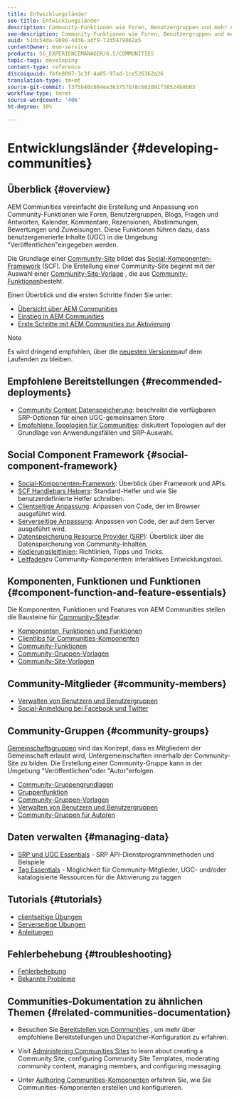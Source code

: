```yaml
---
title: Entwicklungsländer
seo-title: Entwicklungsländer
description: Community-Funktionen wie Foren, Benutzergruppen und mehr erstellen und anpassen
seo-description: Community-Funktionen wie Foren, Benutzergruppen und mehr erstellen und anpassen
uuid: 51dc54da-9090-4d36-adf9-72d5479062a5
contentOwner: msm-service
products: SG_EXPERIENCEMANAGER/6.5/COMMUNITIES
topic-tags: developing
content-type: reference
discoiquuid: fbfe8097-3c3f-4a05-97ad-1ce526362a26
translation-type: tm+mt
source-git-commit: f375b40c084ee363757b78c602091f38524b8b03
workflow-type: tm+mt
source-wordcount: '406'
ht-degree: 10%

---
```



# Entwicklungsländer  {#developing-communities}

## Überblick {#overview}

AEM Communities vereinfacht die Erstellung und Anpassung von Community-Funktionen wie Foren, Benutzergruppen, Blogs, Fragen und Antworten, Kalender, Kommentare, Rezensionen, Abstimmungen, Bewertungen und Zuweisungen. Diese Funktionen führen dazu, dass benutzergenerierte Inhalte (UGC) in die Umgebung &quot;Veröffentlichen&quot;eingegeben werden.

Die Grundlage einer [Community-Site](overview.md#communitiessites) bildet das [Social-Komponenten-Framework](scf.md) (SCF). Die Erstellung einer Community-Site beginnt mit der Auswahl einer [Community-Site-Vorlage](sites-console.md) , die aus [Community-Funktionen](functions.md)besteht.

Einen Überblick und die ersten Schritte finden Sie unter:

* [Übersicht über AEM Communities](overview.md)
* [Einstieg in AEM Communities](getting-started.md)
* [Erste Schritte mit AEM Communities zur Aktivierung](getting-started-enablement.md)

>[!NOTE]
> 
>Es wird dringend empfohlen, über die [neuesten Versionen](deploy-communities.md#latest-releases)auf dem Laufenden zu bleiben.

## Empfohlene Bereitstellungen {#recommended-deployments}

* [Community Content Datenspeicherung](working-with-srp.md): beschreibt die verfügbaren SRP-Optionen für einen UGC-gemeinsamen Store
* [Empfohlene Topologien für Communities](topologies.md): diskutiert Topologien auf der Grundlage von Anwendungsfällen und SRP-Auswahl.

## Social Component Framework {#social-component-framework}

* [Social-Komponenten-Framework](scf.md): Überblick über Framework und APIs.
* [SCF Handlebars Helpers](handlebars-helpers.md): Standard-Helfer und wie Sie benutzerdefinierte Helfer schreiben.
* [Clientseitige Anpassung](client-customize.md): Anpassen von Code, der im Browser ausgeführt wird.
* [Serverseitige Anpassung](server-customize.md): Anpassen von Code, der auf dem Server ausgeführt wird.
* [Datenspeicherung Resource Provider (SRP)](srp.md): Überblick über die Datenspeicherung von Community-Inhalten.
* [Kodierungsleitlinien](code-guide.md): Richtlinien, Tipps und Tricks.
* [Leitfaden](components-guide.md)zu Community-Komponenten: interaktives Entwicklungstool.

## Komponenten, Funktionen und Funktionen {#component-function-and-feature-essentials}

Die Komponenten, Funktionen und Features von AEM Communities stellen die Bausteine für [Community-Sites](sites-console.md)dar.

* [Komponenten, Funktionen und Funktionen](essentials.md)
* [Clientlibs für Communities-Komponenten](clientlibs.md)
* [Community-Funktionen](functions.md)
* [Community-Gruppen-Vorlagen](tools-groups.md)
* [Community-Site-Vorlagen](sites.md)

## Community-Mitglieder {#community-members}

* [Verwalten von Benutzern und Benutzergruppen](users.md)
* [Social-Anmeldung bei Facebook und Twitter](social-login.md)

## Community-Gruppen {#community-groups}

[Gemeinschaftsgruppen](overview.md#communitygroups) sind das Konzept, dass es Mitgliedern der Gemeinschaft erlaubt wird, Untergemeinschaften innerhalb der Community-Site zu bilden. Die Erstellung einer Community-Gruppe kann in der Umgebung &quot;Veröffentlichen&quot;oder &quot;Autor&quot;erfolgen.

* [Community-Gruppengrundlagen](essentials-groups.md)
* [Gruppenfunktion](functions.md#groups-function)
* [Community-Gruppen-Vorlagen](tools-groups.md)
* [Verwalten von Benutzern und Benutzergruppen](users.md)
* [Community-Gruppen für Autoren](creating-groups.md)

## Daten verwalten {#managing-data}

* [SRP und UGC Essentials](srp-and-ugc.md) - SRP API-Dienstprogrammmethoden und Beispiele
* [Tag Essentials](tag.md) - Möglichkeit für Community-Mitglieder, UGC- und/oder katalogisierte Ressourcen für die Aktivierung zu taggen

## Tutorials {#tutorials}

* [clientseitige Übungen](tutorials.md#client-side-customization)
* [Serverseitige Übungen](tutorials.md#server-side-customization)
* [Anleitungen](tutorials.md#how-to-instructions)

## Fehlerbehebung {#troubleshooting}

* [Fehlerbehebung](troubleshooting.md)
* [Bekannte Probleme](/help/release-notes/known-issues.md)

## Communities-Dokumentation zu ähnlichen Themen {#related-communities-documentation}

* Besuchen Sie [Bereitstellen von Communities](deploy-communities.md) , um mehr über empfohlene Bereitstellungen und Dispatcher-Konfiguration zu erfahren.

* Visit [Administering Communities Sites](administer-landing.md) to learn about creating a Community Site, configuring Community Site Templates, moderating community content, managing members, and configuring messaging.

* Unter [Authoring Communities-Komponenten](author-communities.md) erfahren Sie, wie Sie Communities-Komponenten erstellen und konfigurieren.

